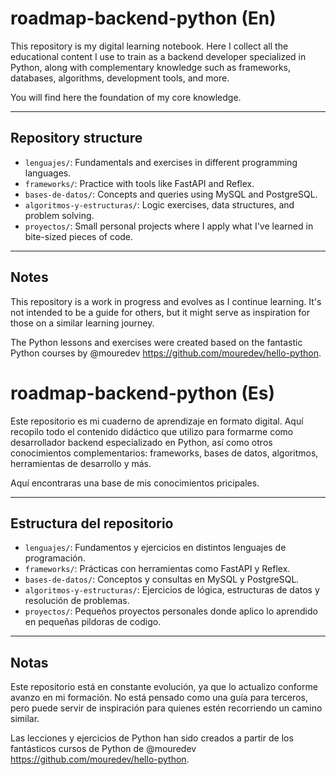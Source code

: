 # roadmap-backend-python (En)

This repository is my digital learning notebook. Here I collect all the educational content I use to train as a backend developer specialized in Python, along with complementary knowledge such as frameworks, databases, algorithms, development tools, and more.

You will find here the foundation of my core knowledge.

---

## Repository structure

- `lenguajes/`: Fundamentals and exercises in different programming languages.
- `frameworks/`: Practice with tools like FastAPI and Reflex.
- `bases-de-datos/`: Concepts and queries using MySQL and PostgreSQL.
- `algoritmos-y-estructuras/`: Logic exercises, data structures, and problem solving.
- `proyectos/`: Small personal projects where I apply what I've learned in bite-sized pieces of code.

---

## Notes

This repository is a work in progress and evolves as I continue learning. It's not intended to be a guide for others, but it might serve as inspiration for those on a similar learning journey.

The Python lessons and exercises were created based on the fantastic Python courses by @mouredev https://github.com/mouredev/hello-python.

# roadmap-backend-python (Es)
Este repositorio es mi cuaderno de aprendizaje en formato digital. Aquí recopilo todo el contenido didáctico que utilizo para formarme como desarrollador backend especializado en Python, así como otros conocimientos complementarios: frameworks, bases de datos, algoritmos, herramientas de desarrollo y más.

Aquí encontraras una base de mis conocimientos pricipales.

---

## Estructura del repositorio

- `lenguajes/`: Fundamentos y ejercicios en distintos lenguajes de programación.
- `frameworks/`: Prácticas con herramientas como FastAPI y Reflex.
- `bases-de-datos/`: Conceptos y consultas en MySQL y PostgreSQL.
- `algoritmos-y-estructuras/`: Ejercicios de lógica, estructuras de datos y resolución de problemas.
- `proyectos/`: Pequeños proyectos personales donde aplico lo aprendido en pequeñas pildoras de codigo.
---

## Notas

Este repositorio está en constante evolución, ya que lo actualizo conforme avanzo en mi formación. No está pensado como una guía para terceros, pero puede servir de inspiración para quienes estén recorriendo un camino similar.

Las lecciones y ejercicios de Python han sido creados a partir de los fantásticos cursos de Python de @mouredev https://github.com/mouredev/hello-python.


